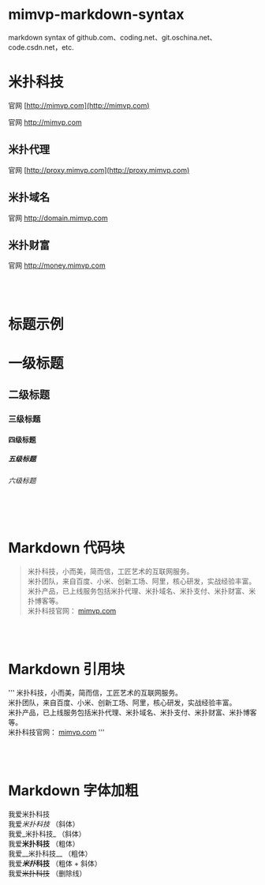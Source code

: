 # mimvp-markdown-syntax
markdown syntax of github.com、coding.net、git.oschina.net、code.csdn.net，etc.

米扑科技
========
官网 [http://mimvp.com](http://mimvp.com)

官网 <a target="_blank" href="http://mimvp.com">http://mimvp.com</a>


米扑代理
--------
官网 [http://proxy.mimvp.com](http://proxy.mimvp.com)


米扑域名
--------
官网 <a target="_blank" href="http://domain.mimvp.com">http://domain.mimvp.com</a>


米扑财富
--------
官网 <a href="http://money.mimvp.com" target="_blank">http://money.mimvp.com</a>


<br/>
<br/>


标题示例
========

# 一级标题
## 二级标题
### 三级标题
#### 四级标题
##### 五级标题
###### 六级标题


<br/>
<br/>


Markdown 代码块
========
> 米扑科技，小而美，简而信，工匠艺术的互联网服务。 <br/>
> 米扑团队，来自百度、小米、创新工场、阿里，核心研发，实战经验丰富。 <br/>
> 米扑产品，已上线服务包括米扑代理、米扑域名、米扑支付、米扑财富、米扑博客等。 <br/>
> 米扑科技官网： [mimvp.com](http://mimvp.com)


<br/>
<br/>


Markdown 引用块
========
'''
米扑科技，小而美，简而信，工匠艺术的互联网服务。 <br/>
米扑团队，来自百度、小米、创新工场、阿里，核心研发，实战经验丰富。 <br/>
米扑产品，已上线服务包括米扑代理、米扑域名、米扑支付、米扑财富、米扑博客等。 <br/>
米扑科技官网： [mimvp.com](http://mimvp.com)
'''


<br/>
<br/>


Markdown 字体加粗
========
我爱米扑科技  <br/>
我爱*米扑科技*  （斜体） <br/>
我爱_米扑科技_  （斜体） <br/>
我爱**米扑科技**  （粗体） <br/>
我爱__米扑科技__  （粗体） <br/>
我爱***米扑*科技**  （粗体 + 斜体） <br/>
我爱~~米扑科技~~  （删除线） <br/>








